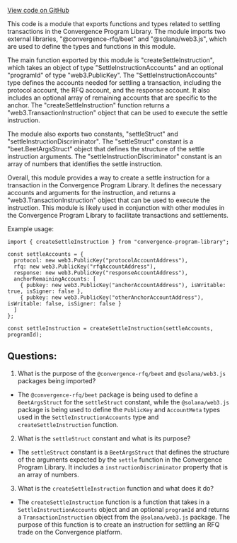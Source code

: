 [View code on GitHub](https://github.com/convergence-rfq/convergence-program-library/rfq/js/generated/instructions/settle.d.ts)

This code is a module that exports functions and types related to settling transactions in the Convergence Program Library. The module imports two external libraries, "@convergence-rfq/beet" and "@solana/web3.js", which are used to define the types and functions in this module.

The main function exported by this module is "createSettleInstruction", which takes an object of type "SettleInstructionAccounts" and an optional "programId" of type "web3.PublicKey". The "SettleInstructionAccounts" type defines the accounts needed for settling a transaction, including the protocol account, the RFQ account, and the response account. It also includes an optional array of remaining accounts that are specific to the anchor. The "createSettleInstruction" function returns a "web3.TransactionInstruction" object that can be used to execute the settle instruction.

The module also exports two constants, "settleStruct" and "settleInstructionDiscriminator". The "settleStruct" constant is a "beet.BeetArgsStruct" object that defines the structure of the settle instruction arguments. The "settleInstructionDiscriminator" constant is an array of numbers that identifies the settle instruction.

Overall, this module provides a way to create a settle instruction for a transaction in the Convergence Program Library. It defines the necessary accounts and arguments for the instruction, and returns a "web3.TransactionInstruction" object that can be used to execute the instruction. This module is likely used in conjunction with other modules in the Convergence Program Library to facilitate transactions and settlements. 

Example usage:

```
import { createSettleInstruction } from "convergence-program-library";

const settleAccounts = {
  protocol: new web3.PublicKey("protocolAccountAddress"),
  rfq: new web3.PublicKey("rfqAccountAddress"),
  response: new web3.PublicKey("responseAccountAddress"),
  anchorRemainingAccounts: [
    { pubkey: new web3.PublicKey("anchorAccountAddress"), isWritable: true, isSigner: false },
    { pubkey: new web3.PublicKey("otherAnchorAccountAddress"), isWritable: false, isSigner: false }
  ]
};

const settleInstruction = createSettleInstruction(settleAccounts, programId);
```
## Questions: 
 1. What is the purpose of the `@convergence-rfq/beet` and `@solana/web3.js` packages being imported?
- The `@convergence-rfq/beet` package is being used to define a `BeetArgsStruct` for the `settleStruct` constant, while the `@solana/web3.js` package is being used to define the `PublicKey` and `AccountMeta` types used in the `SettleInstructionAccounts` type and `createSettleInstruction` function.

2. What is the `settleStruct` constant and what is its purpose?
- The `settleStruct` constant is a `BeetArgsStruct` that defines the structure of the arguments expected by the `settle` function in the Convergence Program Library. It includes a `instructionDiscriminator` property that is an array of numbers.

3. What is the `createSettleInstruction` function and what does it do?
- The `createSettleInstruction` function is a function that takes in a `SettleInstructionAccounts` object and an optional `programId` and returns a `TransactionInstruction` object from the `@solana/web3.js` package. The purpose of this function is to create an instruction for settling an RFQ trade on the Convergence platform.